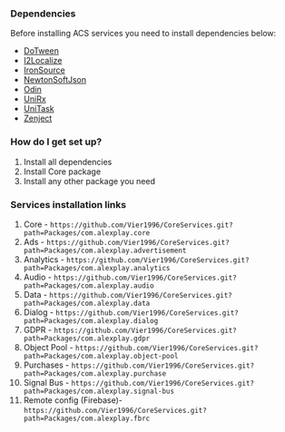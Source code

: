 ### Dependencies ###

Before installing ACS services you need to install dependencies below:

* [DoTween](http://dotween.demigiant.com/)
* [I2Localize](https://assetstore.unity.com/packages/tools/localization/i2-localization-14884)
* [IronSource](https://developers.is.com/ironsource-mobile/unity/unity-plugin/)
* [NewtonSoftJson](https://github.com/jilleJr/Newtonsoft.Json-for-Unity)
* [Odin](https://odininspector.com/)
* [UniRx](https://github.com/neuecc/UniRx)
* [UniTask](https://github.com/Cysharp/UniTask)
* [Zenject](https://github.com/modesttree/Zenject)

### How do I get set up? ###

1. Install all dependencies
2. Install Core package
3. Install any other package you need

### Services installation links ###
1. Core -       `https://github.com/Vier1996/CoreServices.git?path=Packages/com.alexplay.core`
2. Ads -        `https://github.com/Vier1996/CoreServices.git?path=Packages/com.alexplay.advertisement`
3. Analytics -  `https://github.com/Vier1996/CoreServices.git?path=Packages/com.alexplay.analytics`
4. Audio -      `https://github.com/Vier1996/CoreServices.git?path=Packages/com.alexplay.audio`
5. Data -       `https://github.com/Vier1996/CoreServices.git?path=Packages/com.alexplay.data`
6. Dialog -     `https://github.com/Vier1996/CoreServices.git?path=Packages/com.alexplay.dialog`
7. GDPR -       `https://github.com/Vier1996/CoreServices.git?path=Packages/com.alexplay.gdpr`
8. Object Pool - `https://github.com/Vier1996/CoreServices.git?path=Packages/com.alexplay.object-pool`
9. Purchases -  `https://github.com/Vier1996/CoreServices.git?path=Packages/com.alexplay.purchase`
10. Signal Bus - `https://github.com/Vier1996/CoreServices.git?path=Packages/com.alexplay.signal-bus`
11. Remote config (Firebase)- `https://github.com/Vier1996/CoreServices.git?path=Packages/com.alexplay.fbrc`
